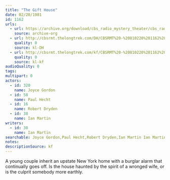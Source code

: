 ```yaml
---
title: "The Gift House"
date: 02/20/1981
id: 1162
urls: 
  - url: https://archive.org/download/cbs_radio_mystery_theater/cbs_radio_mystery_theater-1151-1200.zip/cbs_radio_mystery_theater-1151-1200%2Fcbsrmt_1162_the_gift_house.mp3
    source: archive-org
  - url: http://cbsrmt.thelongtrek.com/DH/CBSRMT%20-%20810220%201162%20The%20Gift%20House_dh.mp3
    quality: 0
    source: kl-DH
  - url: http://cbsrmt.thelongtrek.com/kf/CBSRMT%20-%20810220%201162%20The%20Gift%20House_kf.mp3
    quality: 0
    source: kl-kf
audioQuality: 0
tags: 
multipart: 0
actors:  
  - id: 320
    name: Joyce Gordon  
  - id: 58
    name: Paul Hecht  
  - id: 16
    name: Robert Dryden  
  - id: 38
    name: Ian Martin
writers:  
  - id: 38
    name: Ian Martin
searchable: Joyce Gordon,Paul Hecht,Robert Dryden,Ian Martin Ian Martin
notes: 
descriptionSource: kf
---
```

A young couple inherit an upstate New York home with a burglar alarm that continually goes off. Is the house haunted by the spirit of a wronged wife, or is the culprit somebody more earthly.